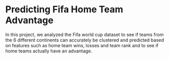 # Predicting Fifa Home Team Advantage

In this project, we analyzed the Fifa world cup dataset to see if teams from the 6 different continents can accurately be clustered and predicted based on features such as home team wins, losses and team rank and to see if home teams actually have an advantage.
